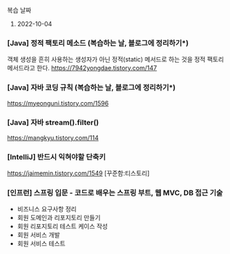 복습 날짜
1) 2022-10-04

### [Java] 정적 팩토리 메소드 (복습하는 날, 블로그에 정리하기*)
객체 생성을 흔히 사용하는 생성자가 아닌 정적(static) 메서드로 하는 것을 정적 팩토리 메서드라고 한다.
https://7942yongdae.tistory.com/147 

### [Java] 자바 코딩 규칙 (복습하는 날, 블로그에 정리하기*)
https://myeonguni.tistory.com/1596

### [Java] 자바 stream().filter()
https://mangkyu.tistory.com/114

### [IntelliJ] 반드시 익혀야할 단축키
https://jaimemin.tistory.com/1549 [꾸준함:티스토리]

### [인프런] 스프링 입문 - 코드로 배우는 스프링 부트, 웹 MVC, DB 접근 기술
- 비즈니스 요구사항 정리
- 회원 도메인과 리포지토리 만들기
- 회원 리포지토리 테스트 케이스 작성
- 회원 서비스 개발
- 회원 서비스 테스트